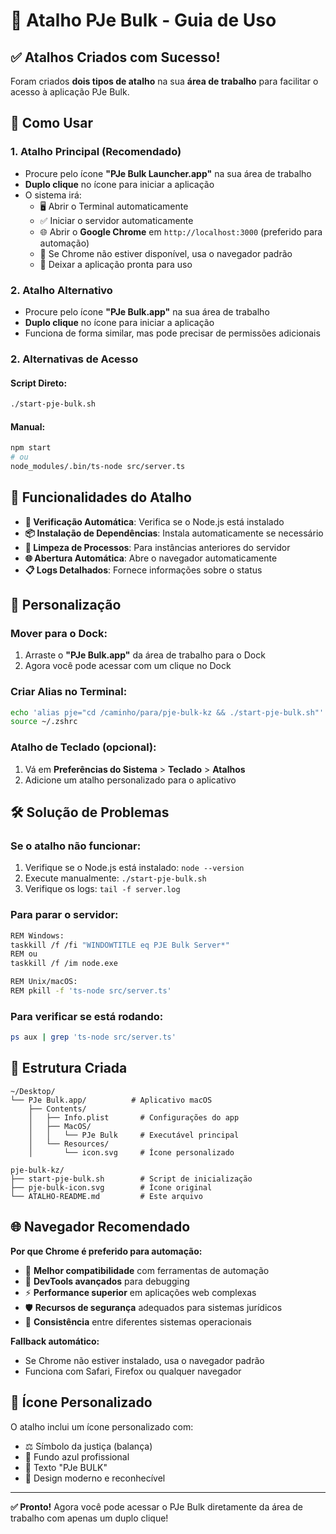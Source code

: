 # 🚀 Atalho PJe Bulk - Guia de Uso

## ✅ Atalhos Criados com Sucesso!

Foram criados **dois tipos de atalho** na sua **área de trabalho** para facilitar o acesso à aplicação PJe Bulk.

## 📱 Como Usar

### 1. **Atalho Principal (Recomendado)**
- Procure pelo ícone **"PJe Bulk Launcher.app"** na sua área de trabalho
- **Duplo clique** no ícone para iniciar a aplicação
- O sistema irá:
  - 🖥️ Abrir o Terminal automaticamente
  - ✅ Iniciar o servidor automaticamente
  - 🌐 Abrir o **Google Chrome** em `http://localhost:3000` (preferido para automação)
  - 🔄 Se Chrome não estiver disponível, usa o navegador padrão
  - 📱 Deixar a aplicação pronta para uso

### 2. **Atalho Alternativo**
- Procure pelo ícone **"PJe Bulk.app"** na sua área de trabalho
- **Duplo clique** no ícone para iniciar a aplicação
- Funciona de forma similar, mas pode precisar de permissões adicionais

### 2. **Alternativas de Acesso**

#### **Script Direto:**
```bash
./start-pje-bulk.sh
```

#### **Manual:**
```bash
npm start
# ou
node_modules/.bin/ts-node src/server.ts
```

## 🎯 Funcionalidades do Atalho

- **🔄 Verificação Automática**: Verifica se o Node.js está instalado
- **📦 Instalação de Dependências**: Instala automaticamente se necessário
- **🛑 Limpeza de Processos**: Para instâncias anteriores do servidor
- **🌐 Abertura Automática**: Abre o navegador automaticamente
- **📋 Logs Detalhados**: Fornece informações sobre o status

## 🔧 Personalização

### **Mover para o Dock:**
1. Arraste o **"PJe Bulk.app"** da área de trabalho para o Dock
2. Agora você pode acessar com um clique no Dock

### **Criar Alias no Terminal:**
```bash
echo 'alias pje="cd /caminho/para/pje-bulk-kz && ./start-pje-bulk.sh"' >> ~/.zshrc
source ~/.zshrc
```

### **Atalho de Teclado (opcional):**
1. Vá em **Preferências do Sistema** > **Teclado** > **Atalhos**
2. Adicione um atalho personalizado para o aplicativo

## 🛠️ Solução de Problemas

### **Se o atalho não funcionar:**
1. Verifique se o Node.js está instalado: `node --version`
2. Execute manualmente: `./start-pje-bulk.sh`
3. Verifique os logs: `tail -f server.log`

### **Para parar o servidor:**
```bash
REM Windows:
taskkill /f /fi "WINDOWTITLE eq PJE Bulk Server*"
REM ou
taskkill /f /im node.exe

REM Unix/macOS:
REM pkill -f 'ts-node src/server.ts'
```

### **Para verificar se está rodando:**
```bash
ps aux | grep 'ts-node src/server.ts'
```

## 📁 Estrutura Criada

```
~/Desktop/
└── PJe Bulk.app/          # Aplicativo macOS
    ├── Contents/
    │   ├── Info.plist       # Configurações do app
    │   ├── MacOS/
    │   │   └── PJe Bulk     # Executável principal
    │   └── Resources/
    │       └── icon.svg     # Ícone personalizado

pje-bulk-kz/
├── start-pje-bulk.sh        # Script de inicialização
├── pje-bulk-icon.svg        # Ícone original
└── ATALHO-README.md         # Este arquivo
```

## 🌐 Navegador Recomendado

**Por que Chrome é preferido para automação:**
- 🤖 **Melhor compatibilidade** com ferramentas de automação
- 🔧 **DevTools avançados** para debugging
- ⚡ **Performance superior** em aplicações web complexas
- 🛡️ **Recursos de segurança** adequados para sistemas jurídicos
- 📱 **Consistência** entre diferentes sistemas operacionais

**Fallback automático:**
- Se Chrome não estiver instalado, usa o navegador padrão
- Funciona com Safari, Firefox ou qualquer navegador

## 🎨 Ícone Personalizado

O atalho inclui um ícone personalizado com:
- ⚖️ Símbolo da justiça (balança)
- 🔵 Fundo azul profissional
- 📝 Texto "PJe BULK"
- 🎯 Design moderno e reconhecível

---

**✅ Pronto!** Agora você pode acessar o PJe Bulk diretamente da área de trabalho com apenas um duplo clique!